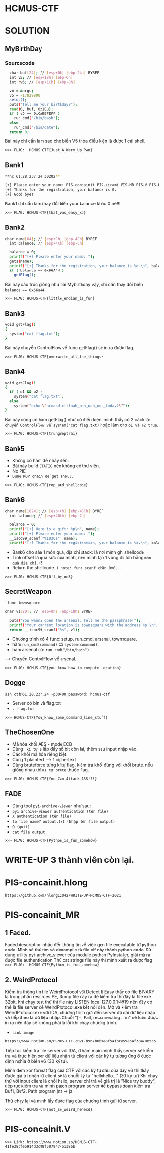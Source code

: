 # HCMUS-CTF
 
# SOLUTION 


## MyBirthDay
### Sourcecode
```sh
  char buf[24]; // [esp+0h] [ebp-24h] BYREF
  int v5; // [esp+18h] [ebp-Ch]
  int *v6; // [esp+1Ch] [ebp-8h]

  v6 = &argc;
  v5 = -17829890;
  setup();
  puts("Tell me your birthday?");
  read(0, buf, 0x1Eu);
  if ( v5 == 0xCABBFEFF )
    run_cmd("/bin/bash");
  else
    run_cmd("/bin/date");
  return 0;
```
Bài này chỉ cần làm sao cho biến V5 thỏa điều kiện là được 1 cái shell.

`>>> FLAG:  HCMUS-CTF{Just_A_Warm_Up_Pwn}`

## Bank1
```sh
**nc 61.28.237.24 30202**

[+] Please enter your name: PIS-concainit PIS-zirami PIS-MR PIS-V PIS-Hlong 
[+] Thanks for the registration, your balance is 0.
[+] Good bye!

```
Bank1 chỉ cần làm thay đổi biến your balance khác 0 nè!!!

`>>> FLAG: HCMUS-CTF{that_was_easy_xd}`

## Bank2

```sh
char name[64]; // [esp+Ch] [ebp-4Ch] BYREF
  int balance; // [esp+4Ch] [ebp-Ch]

  balance = 0;
  printf("[+] Please enter your name: ");
  gets(name);
  printf("[+] Thanks for the registration, your balance is %d.\n", balance);
  if ( balance == 0x66A44 )
    getFlag();
```

Bài này cấu trúc giống như bài Mybirthday vậy, chỉ cần thay đổi biến `balance == 0x66a44`.

`>>> FLAG: HCMUS-CTF{little_endian_is_fun}`


## Bank3

```sh
void getFlag()
{
  system("cat flag.txt");
}
```
Bài này chuyển ControlFlow về func getFlag() sẽ in ra được flag.

`>>> FLAG: HCMUS-CTF{overwrite_all_the_things}`

## Bank4

```sh
void getFlag()
{
  if ( o1 && o2 )
    system("cat flag.txt");
  else
    system("echo \"hcmasd-cft{nah_nah_nah_not_today}\"");
}
```

Bài này cũng có hàm getFlag() như có điều kiện, mình thấy có 2 cách là: `chuyển ControlFlow về system("cat flag.txt)` hoặc làm cho `o1 và o2 true`. 

`>>> FLAG: HCMUS-CTF{trungdeptrai}`

## Bank5

* Không có hàm để nhảy đến.
* Bài này build `STATIC` nên không có thư viện.
* No PIE
* `Dùng ROP chain để get shell.`

`>>> FLAG: HCMUS-CTF{rop_and_shellcode}`

## Bank6

```sh
char name[1024]; // [esp+Ch] [ebp-40Ch] BYREF
  int balance; // [esp+40Ch] [ebp-Ch]

  balance = 0;
  printf("[+] Here is a gift: %p\n", name);
  printf("[+] Please enter your name: ");
  __isoc99_scanf("%1036s", name);
  printf("[+] Thanks for the registration, your balance is %d.\n", balance);
```
* Bank6 cho sẵn 1 món quà, địa chỉ stack: là nơi mình ghi shellcode
* Tính offset là quá sức của mình, nên mình tạo 1 vùng đủ lớn bằng ` món quà địa chỉ `. :3
* Return the shellcode. `( note: func scanf chặn 0x0...)`

`>>> FLAG: HCMUS-CTF{0ff_by_on3}`


## SecretWeapon


```sh
`func townsquare`

char v1[20]; // [esp+0h] [ebp-18h] BYREF

  puts("You wanna open the arsenal. Tell me the passphrase!");
  printf("Your current location is townsquare with the address %p \n", townsquare);
  return __isoc99_scanf("%s", v1);
```
* Chương trình có 4 func: setup, run_cmd, arsenal, townsquare.
* hàm `run_cmd(command)` có `system(command)`.
* hàm arsenal có: `run_cnd("/bin/bash")`

--> Chuyển ControlFlow về arsenal.

`>>> FLAG: HCMUS-CTF{you_know_how_to_compute_location}`

## Dogge

` ssh ctf@61.28.237.24 -p30400 password: hcmus-ctf `

* Server có bin và flag.txt
* `. flag.txt`

`>>> HCMUS-CTF{You_know_some_command_line_stuff}`

## TheChosenOne

* Mã hóa khối AES - mode ECB 
* Dùng ` kí tự D` lấp đầy số bit còn lại, thêm sau input nhập vào.
* Các khối mã hóa riêng biệt.
* Cùng 1 plaintext --> 1 ciphertext
* Dùng bruteforce từng kí tự flag, kiểm tra khối đúng với khối brute, nếu giống nhau thì `kí tự brute` thuộc flag.

`>>> FLAG: HCMUS-CTF{You_Can_4ttack_A3S!?!}`

## FADE

* Dùng tool `pyi-archive-viewer` như sau:
* `pyi-archive-viewer authentication (tên file) `
* `X authentication (tên file)`
* `to file name? output.txt (Nhập tên file output)`
* `Q (quit)`
* `cat file output`

`>>> FLAG: HCMUS-CTF{Python_is_fun_somehow}`


# WRITE-UP 3 thành viên còn lại.

# PIS-concainit.hlong

`https://github.com/hlong12042/WRITE-UP-HCMUS-CTF-2021`

# PIS-concainit_MR

## 1 Faded.

Faded description nhắc đến thông tin về việc gen file executable từ python code.
Mình sẽ thử tìm và decompile từ file elf này thành python code.
Sử dụng utility pyi-archive_viewer của module python PyInstaller, giải mã ra được file authentication
Thử cat strings file này thì mình xuất ra được flag
`>>> FLAG:  HCMUS-CTF{Python_is_fun_somehow}`

## 2. WeirdProtocol

Kiểm tra thông tin file WeirdProtocol với Detect It Easy thấy có file BINARY lạ trong phần resorces PE,
 Dump file này ra để kiểm tra thì đây là file exe 32bit.
Khi chạy test thử thì file này LISTEN local 127.0.0.1:4919 nên đây có thể là file server để WeirdProtocol.exe kết nối đến.
Mở và kiểm tra WeirdProtocol.exe với IDA, chương trình gửi đến server độ dài dữ liệu nhập và tiếp theo là dữ liệu nhập.
Chuỗi "[+] Fail, reconnecting ...\n" sẽ luôn được in ra nên đây sẽ không phải là lỗi khi chạy chương trình.

* `Link image`

```sh
https://www.notion.so/HCMUS-CTF-2021-b967b6b0a8f54f3ca59a54f38470e5c5
```

 Tiếp tục kiểm tra file server với IDA, ở hàm main mình thấy server sẽ kiểm tra và thực hiện xor dữ liệu nhận từ client với các ký tự tương ứng ở được định nghĩa ở biến v6 (30 ký tự).
 
Mình đem xor format flag của CTF với các ký tự đầu của dãy v6 thì thấy được giá trị nhận từ client sẽ là chuỗi ký tự "hellohello..." (30 ký tự)
Khi chạy thử với input client là chỗi hello, server chỉ trả về giá trị là "Nice try buddy", tiếp tục kiểm tra và mình patch program server để bypass đoạn kiểm tra Buf1, Buf2. Path program jnz -> jz
 
Thử chạy lại và mình lấy được flag của chương trình gửi từ server.

`>>> FLAG: HCMUS-CTF{not_so_weird_hehexd}`

# PIS-concainit.V

`>>> Link: https://www.notion.so/HCMUS-CTF-41fe38bfe5914d3c88f507947451386b`
